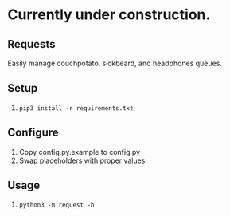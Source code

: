 # Currently under construction.

## Requests

Easily manage couchpotato, sickbeard, and headphones queues.

## Setup

1. `pip3 install -r requirements.txt`

## Configure

1. Copy config.py.example to config.py
2. Swap placeholders with proper values

## Usage

1. `python3 -m request -h` 
